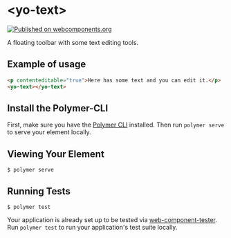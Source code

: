 # \<yo-text\>

[![Published on webcomponents.org](https://img.shields.io/badge/webcomponents.org-published-blue.svg)](https://www.webcomponents.org/element/michael-silva/yo-text)

A floating toolbar with some text editing tools.

## Example of usage ##
<!--
```
<custom-element-demo>
  <template>
    <link rel="import" href="yo-text.html">
    <next-code-block></next-code-block>
  </template>
</custom-element-demo>
```
-->
```html
<p contenteditable="true">Here has some text and you can edit it.</p>
<yo-text></yo-text>
```

## Install the Polymer-CLI

First, make sure you have the [Polymer CLI](https://www.npmjs.com/package/polymer-cli) installed. Then run `polymer serve` to serve your element locally.

## Viewing Your Element

```
$ polymer serve
```

## Running Tests

```
$ polymer test
```

Your application is already set up to be tested via [web-component-tester](https://github.com/Polymer/web-component-tester). Run `polymer test` to run your application's test suite locally.
